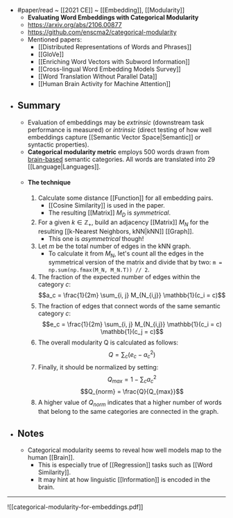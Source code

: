 - #paper/read ~ [[2021 CE]] ~ [[Embedding]], [[Modularity]]
	- **Evaluating Word Embeddings with Categorical Modularity**
	- https://arxiv.org/abs/2106.00877
	- https://github.com/enscma2/categorical-modularity
	- Mentioned papers:
		- [[Distributed Representations of Words and Phrases]]
		- [[GloVe]]
		- [[Enriching Word Vectors with Subword Information]]
		- [[Cross-lingual Word Embedding Models Survey]]
		- [[Word Translation Without Parallel Data]]
		- [[Human Brain Activity for Machine Attention]]
- ## Summary
	- Evaluation of embeddings may be _extrinsic_ (downstream task performance is measured) or _intrinsic_ (direct testing of how well embeddings capture [[Semantic Vector Space|Semantic]] or syntactic properties).
	- **Categorical modularity metric** employs 500 words drawn from [brain-based](https://pubmed.ncbi.nlm.nih.gov/27310469/) semantic categories. All words are translated into 29 [[Language|Languages]].
	- #### The technique
		1. Calculate some distance [[Function]] for all embedding pairs.
			- [[Cosine Similarity]] is used in the paper.
			- The resulting [[Matrix]] $M_D$ is _symmetrical_.
		2. For a given $k \in \mathbb{Z}_+$, build an adjacency [[Matrix]] $M_N$ for the resulting [[k-Nearest Neighbors, kNN|kNN]] [[Graph]].
			- This one is _asymmetrical_ though!
		3. Let $m$ be the total number of edges in the kNN graph.
			- To calculate it from $M_N$, let's count all the edges in the symmetrical version of the matrix and divide that by two: `m = np.sum(np.fmax(M_N, M_N.T)) // 2`.
		4. The fraction of the expected number of edges within the category $c$: $$a_c = \frac{1}{2m} \sum_{i, j} M_{N_{i,j}} \mathbb{1}(c_i = c)$$
		5. The fraction of edges that connect words of the same semantic category $c$: $$e_c = \frac{1}{2m} \sum_{i, j} M_{N_{i,j}} \mathbb{1}(c_i = c) \mathbb{1}(c_j = c)$$
		6. The overall modularity Q is calculated as follows: $$Q = \sum_{c} (e_c - a_c^2)$$
		7. Finally, it should be normalized by setting: $$Q_{max} = 1 - \sum_{c} a_c^2$$ $$Q_{norm} = \frac{Q}{Q_{max}}$$
		8. A higher value of $Q_{norm}$ indicates that a higher number of words that belong to the same categories are connected in the graph.
- ## Notes
	- Categorical modularity seems to reveal how well models map to the human [[Brain]].
		- This is especially true of [[Regression]] tasks such as [[Word Similarity]].
		- It may hint at how linguistic [[Information]] is encoded in the brain.
---
![[categorical-modularity-for-embeddings.pdf]]
